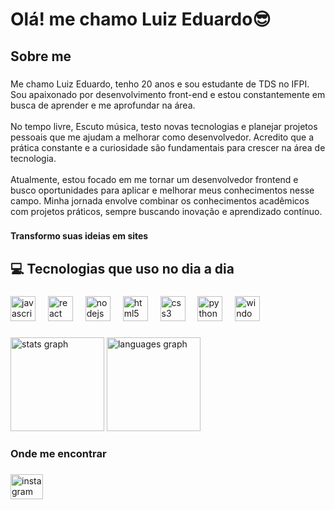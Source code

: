<h1 align="left">Olá! me chamo Luiz Eduardo😎</h1>

###

<h2 align="left">Sobre me</h2>

###

<p align="left">Me chamo Luiz Eduardo, tenho 20 anos e sou estudante de TDS no IFPI. Sou apaixonado por desenvolvimento front-end e estou constantemente em busca de aprender e me aprofundar na área.<br><br>No tempo livre, Escuto música, testo novas tecnologias e planejar projetos pessoais que me ajudam a melhorar como desenvolvedor. Acredito que a prática constante e a curiosidade são fundamentais para crescer na área de tecnologia.<br><br>Atualmente, estou focado em me tornar um desenvolvedor frontend e busco oportunidades para aplicar e melhorar meus conhecimentos nesse campo. Minha jornada envolve combinar os conhecimentos acadêmicos com projetos práticos, sempre buscando inovação e aprendizado contínuo.</p>

###

<h4 align="left">Transformo suas ideias em sites</h4>

###

<h2 align="left">💻 Tecnologias que uso no dia a dia</h2>

###

<div align="left">
  <img src="https://cdn.simpleicons.org/javascript/F7DF1E" height="40" alt="javascript logo"  />
  <img width="12" />
  <img src="https://cdn.simpleicons.org/react/61DAFB" height="40" alt="react logo"  />
  <img width="12" />
  <img src="https://cdn.jsdelivr.net/gh/devicons/devicon/icons/nodejs/nodejs-original.svg" height="40" alt="nodejs logo"  />
  <img width="12" />
  <img src="https://cdn.jsdelivr.net/gh/devicons/devicon/icons/html5/html5-original.svg" height="40" alt="html5 logo"  />
  <img width="12" />
  <img src="https://cdn.simpleicons.org/css3/1572B6" height="40" alt="css3 logo"  />
  <img width="12" />
  <img src="https://cdn.jsdelivr.net/gh/devicons/devicon/icons/python/python-original.svg" height="40" alt="python logo"  />
  <img width="12" />
  <img src="https://cdn.jsdelivr.net/gh/devicons/devicon/icons/windows8/windows8-original.svg" height="40" alt="windows8 logo"  />
</div>

###

<div align="left">
  <img src="https://github-readme-stats.vercel.app/api?username=LuizEduardo20&hide_title=false&hide_rank=false&show_icons=true&include_all_commits=true&count_private=true&disable_animations=false&theme=algolia&locale=en&hide_border=true&order=1" height="150" alt="stats graph"  />
  <img src="https://github-readme-stats.vercel.app/api/top-langs?username=LuizEduardo20&locale=en&hide_title=false&layout=compact&card_width=320&langs_count=10&theme=algolia&hide_border=true&order=2" height="150" alt="languages graph"  />
</div>

###

<h3 align="left">Onde me encontrar</h3>

###

<div align="left">
  <a href="https://www.instagram.com/luiz_eduardo19_/" target="_blank">
    <img src="https://raw.githubusercontent.com/maurodesouza/profile-readme-generator/master/src/assets/icons/social/instagram/default.svg" width="52" height="40" alt="instagram logo"  />
  </a>
</div>

###
